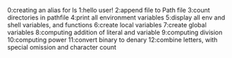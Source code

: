 0:creating an alias for ls
1:hello user!
2:append file to Path file
3:count directories in pathfile
4:print all environment variables
5:display all env and shell variables, and functions
6:create local variables
7:create global variables
8:computing addition of literal and variable
9:computing division
10:computing power
11:convert binary to denary
12:combine letters, with special omission and character count
